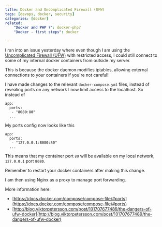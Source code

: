 ```yaml
---
title: Docker and Uncomplicated Firewall (UFW)
tags: [devops, docker, security]
categories: [docker]
related:
    "Docker and PHP 7": docker-php7
    "Docker - first steps": docker

---
```


I ran into an issue yesterday where even though I am using the [Uncomplicated Firewall (UFW)](https://help.ubuntu.com/community/UFW) with restricted access, I could still connect to some of my internal docker containers from outside my server.

This is because the docker daemon modifies iptables, allowing external connections to your containers if you're not careful!

I have made changes to the relevant `docker-compose.yml` files, instead of revealing ports on any network I now limit access to the localhost. So instead of 

```
app:
  ports:
   - "8080:80"
  ...
```

My ports config now looks like this

```
app:
  ports:
   - "127.0.0.1:8080:80"
  ...
```

This means that my container port `80` will be available on my local network, `127.0.0.1` port `8080`.

Remember to restart your docker containers after making this change.

I am then using Nginx as a proxy to manage port forwarding.

More information here:

 - [https://docs.docker.com/compose/compose-file/#ports](https://docs.docker.com/compose/compose-file/#ports)
 - [http://blog.viktorpetersson.com/post/101707677489/the-dangers-of-ufw-docker](http://blog.viktorpetersson.com/post/101707677489/the-dangers-of-ufw-docker)
